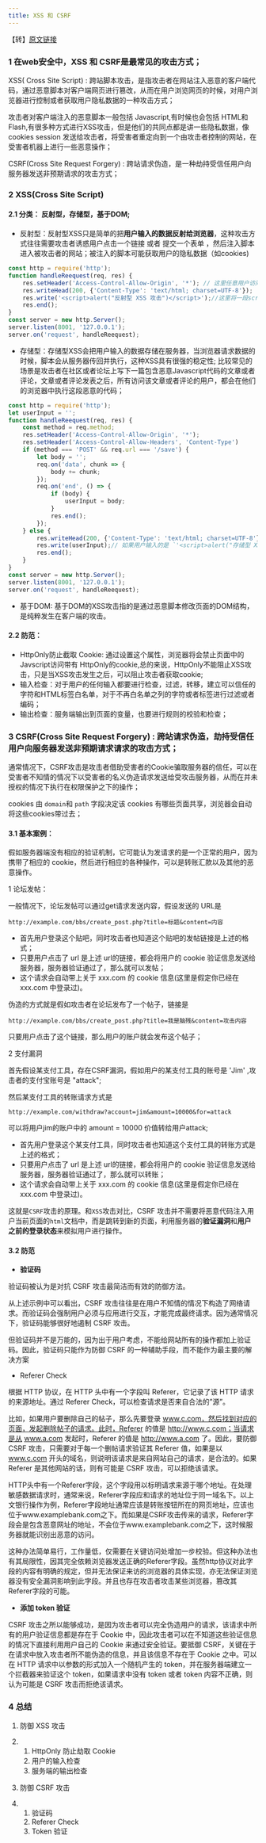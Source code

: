 ```yaml
---
title: XSS 和 CSRF 
---
```


【转】[原文链接](https://mp.weixin.qq.com/s/Rf4dag7Z1rFNl4LxbAjyqw)

### 1 在web安全中，XSS 和 CSRF是最常见的攻击方式；

XSS( Cross Site Script) : 跨站脚本攻击，是指攻击者在网站注入恶意的客户端代码，通过恶意脚本对客户端网页进行篡改，从而在用户浏览网页的时候，对用户浏览器进行控制或者获取用户隐私数据的一种攻击方式；

攻击者对客户端注入的恶意脚本一般包括 Javascript,有时候也会包括 HTML和 Flash,有很多种方式进行XSS攻击，但是他们的共同点都是讲一些隐私数据，像 cookies session 发送给攻击者，将受害者重定向到一个由攻击者控制的网站，在受害者机器上进行一些恶意操作；

CSRF(Cross Site Request Forgery) : 跨站请求伪造，是一种劫持受信任用户向服务器发送非预期请求的攻击方式；

### 2 XSS(Cross Site Script)

#### 2.1 分类： 反射型，存储型，基于DOM;

* 反射型：反射型XSS只是简单的把**用户输入的数据反射给浏览器**，这种攻击方式往往需要攻击者诱惑用户点击一个链接  或者  提交一个表单  ，然后注入脚本进入被攻击者的网站；被注入的脚本可能获取用户的隐私数据（如cookies)

```javascript
const http = require('http');
function handleReequest(req, res) {
    res.setHeader('Access-Control-Allow-Origin', '*'); // 这里任意用户访问攻击者的服务器；
    res.writeHead(200, {'Content-Type': 'text/html; charset=UTF-8'});
    res.write('<script>alert("反射型 XSS 攻击")</script>');//这里将一段script脚本返回给受害者用户，那么受害者用户的浏览器就会执行这些脚本
    res.end();
}
const server = new http.Server();
server.listen(8001, '127.0.0.1');
server.on('request', handleReequest);
```

* 存储型：存储型XSS会把用户输入的数据存储在服务器，当浏览器请求数据的时候，脚本会从服务器传回并执行，这种XSS具有很强的稳定性; 比较常见的场景是攻击者在社区或者论坛上写下一篇包含恶意Javascript代码的文章或者评论，文章或者评论发表之后，所有访问该文章或者评论的用户，都会在他们的浏览器中执行这段恶意的代码；

```javascript
const http = require('http');
let userInput = '';
function handleReequest(req, res) {
    const method = req.method;
    res.setHeader('Access-Control-Allow-Origin', '*');
    res.setHeader('Access-Control-Allow-Headers', 'Content-Type')
    if (method === 'POST' && req.url === '/save') {
        let body = '';
        req.on('data', chunk => {
            body += chunk;
        });
        req.on('end', () => {
            if (body) {
                userInput = body;
            }
            res.end();
        });
    } else {
        res.writeHead(200, {'Content-Type': 'text/html; charset=UTF-8'});
        res.write(userInput);// 如果用户输入的是 `'<script>alert("存储型 XSS 攻击")</script>'`这样的脚本，那么其他用户访问这条评论的时候，这些恶意脚本就会在其他用户的浏览器执行
        res.end();
    }
}
const server = new http.Server();
server.listen(8001, '127.0.0.1');
server.on('request', handleReequest);
```

* 基于DOM: 基于DOM的XSS攻击指的是通过恶意脚本修改页面的DOM结构，是纯粹发生在客户端的攻击。

#### 2.2 防范：

* HttpOnly防止截取 Cookie: 通过设置这个属性，浏览器将会禁止页面中的Javscript访问带有 HttpOnly的cookie,总的来说，HttpOnly不能阻止XSS攻击，只是当XSS攻击发生之后，可以阻止攻击者获取cookie;
* 输入检查：对于用户的任何输入都要进行检查，过滤，转移，建立可以信任的字符和HTML标签白名单，对于不再白名单之列的字符或者标签进行过滤或者编码；
* 输出检查：服务端输出到页面的变量，也要进行规则的校验和检查；

### 3 CSRF(Cross Site Request Forgery) : 跨站请求伪造，劫持受信任用户向服务器发送非预期请求请求的攻击方式；

通常情况下，CSRF攻击是攻击者借助受害者的Cookie骗取服务器的信任，可以在受害者不知情的情况下以受害者的名义伪造请求发送给受攻击服务器，从而在并未授权的情况下执行在权限保护之下的操作；

cookies 由  `domain`和 `path` 字段决定该 cookies 有哪些页面共享，浏览器会自动将这些cookies带过去；

#### 3.1 基本案例：

假如服务器端没有相应的验证机制，它可能认为发请求的是一个正常的用户，因为携带了相应的 cookie，然后进行相应的各种操作，可以是转账汇款以及其他的恶意操作。

1 论坛发帖：

一般情况下，论坛发帖可以通过get请求发送内容，假设发送的 URL是

```
http://example.com/bbs/create_post.php?title=标题&content=内容
```

* 首先用户登录这个贴吧，同时攻击者也知道这个贴吧的发帖链接是上述的格式；
* 只要用户点击了 url 是上述 url的链接，都会将用户的 cookie 验证信息发送给服务器，服务器验证通过了，那么就可以发帖；
* 这个请求会自动带上关于 xxx.com 的 cookie 信息(这里是假定你已经在 xxx.com 中登录过)。

伪造的方式就是假如攻击者在论坛发布了一个帖子，链接是

```
http://example.com/bbs/create_post.php?title=我是脑残&content=攻击内容
```

只要用户点击了这个链接，那么用户的账户就会发布这个帖子；

2 支付漏洞

首先假设某支付工具，存在CSRF漏洞，假如用户的某支付工具的账号是 'Jim' ,攻击者的支付宝账号是 "attack";

然后某支付工具的转账请求方式是

```
http://example.com/withdraw?account=jim&amount=10000&for=attack
```

可以将用户jim的账户中的 amount = 10000 价值转给用户attack;

- 首先用户登录这个某支付工具，同时攻击者也知道这个支付工具的转账方式是上述的格式；
- 只要用户点击了 url 是上述 url的链接，都会将用户的 cookie 验证信息发送给服务器，服务器验证通过了，那么就可以转账；
- 这个请求会自动带上关于 xxx.com 的 cookie 信息(这里是假定你已经在 xxx.com 中登录过)。

这就是`CSRF`攻击的原理。和`XSS`攻击对比，CSRF 攻击并不需要将恶意代码注入用户当前页面的`html`文档中，而是跳转到新的页面，利用服务器的**验证漏洞**和**用户之前的登录状态**来模拟用户进行操作。

#### 3.2 防范

* **验证码**

验证码被认为是对抗 CSRF 攻击最简洁而有效的防御方法。

从上述示例中可以看出，CSRF 攻击往往是在用户不知情的情况下构造了网络请求。而验证码会强制用户必须与应用进行交互，才能完成最终请求。因为通常情况下，验证码能够很好地遏制 CSRF 攻击。

但验证码并不是万能的，因为出于用户考虑，不能给网站所有的操作都加上验证码。因此，验证码只能作为防御 CSRF 的一种辅助手段，而不能作为最主要的解决方案

* Referer Check 

根据 HTTP 协议，在 HTTP 头中有一个字段叫 Referer，它记录了该 HTTP 请求的来源地址。通过 Referer Check，可以检查请求是否来自合法的”源”。

  比如，如果用户要删除自己的帖子，那么先要登录 www.c.com，然后找到对应的页面，发起删除帖子的请求。此时，Referer 的值是 http://www.c.com；当请求是从 www.a.com 发起时，Referer 的值是 http://www.a.com 了。因此，要防御 CSRF 攻击，只需要对于每一个删帖请求验证其 Referer 值，如果是以 www.c.com 开头的域名，则说明该请求是来自网站自己的请求，是合法的。如果 Referer 是其他网站的话，则有可能是 CSRF 攻击，可以拒绝该请求。



HTTP头中有一个Referer字段，这个字段用以标明请求来源于哪个地址。在处理敏感数据请求时，通常来说，Referer字段应和请求的地址位于同一域名下。以上文银行操作为例，Referer字段地址通常应该是转账按钮所在的网页地址，应该也位于www.examplebank.com之下。而如果是CSRF攻击传来的请求，Referer字段会是包含恶意网址的地址，不会位于www.examplebank.com之下，这时候服务器就能识别出恶意的访问。

这种办法简单易行，工作量低，仅需要在关键访问处增加一步校验。但这种办法也有其局限性，因其完全依赖浏览器发送正确的Referer字段。虽然http协议对此字段的内容有明确的规定，但并无法保证来访的浏览器的具体实现，亦无法保证浏览器没有安全漏洞影响到此字段。并且也存在攻击者攻击某些浏览器，篡改其Referer字段的可能。

* **添加 token 验证**

CSRF 攻击之所以能够成功，是因为攻击者可以完全伪造用户的请求，该请求中所有的用户验证信息都是存在于 Cookie 中，因此攻击者可以在不知道这些验证信息的情况下直接利用用户自己的 Cookie 来通过安全验证。要抵御 CSRF，关键在于在请求中放入攻击者所不能伪造的信息，并且该信息不存在于 Cookie 之中。可以在 HTTP 请求中以参数的形式加入一个随机产生的 token，并在服务器端建立一个拦截器来验证这个 token，如果请求中没有 token 或者 token 内容不正确，则认为可能是 CSRF 攻击而拒绝该请求。

### 4 总结

1. 防御 XSS 攻击

2. 1. HttpOnly 防止劫取 Cookie
   2. 用户的输入检查
   3. 服务端的输出检查

3. 防御 CSRF 攻击

4. 1. 验证码
   2. Referer Check
   3. Token 验证